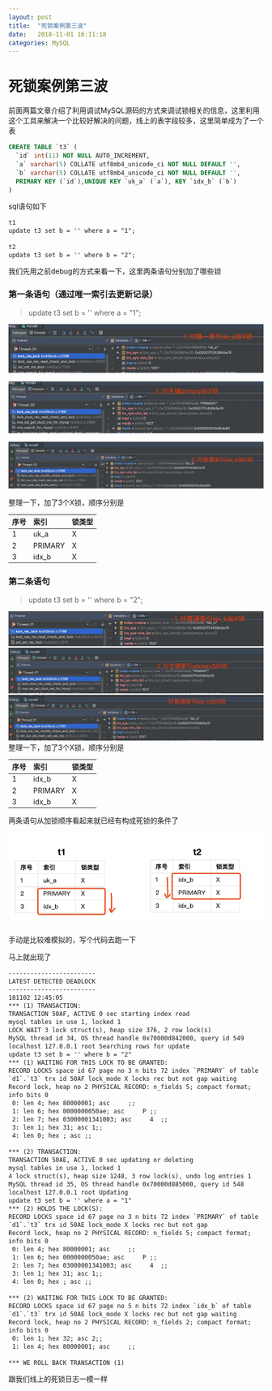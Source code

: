 ```yaml
---
layout: post
title:  "死锁案例第三波"
date:   2018-11-01 16:11:18
categories: MySQL
---
```


# 死锁案例第三波

前面两篇文章介绍了利用调试MySQL源码的方式来调试锁相关的信息，这里利用这个工具来解决一个比较好解决的问题，线上的表字段较多，这里简单成为了一个表

```sql
CREATE TABLE `t3` (
  `id` int(11) NOT NULL AUTO_INCREMENT,
  `a` varchar(5) COLLATE utf8mb4_unicode_ci NOT NULL DEFAULT '',
  `b` varchar(5) COLLATE utf8mb4_unicode_ci NOT NULL DEFAULT '',
  PRIMARY KEY (`id`),UNIQUE KEY `uk_a` (`a`), KEY `idx_b` (`b`) 
)
```

sql语句如下

```
t1
update t3 set b = '' where a = "1";

t2
update t3 set b = '' where b = "2";
```

我们先用之前debug的方式来看一下，这里两条语句分别加了哪些锁

### 第一条语句（通过唯一索引去更新记录）

> update t3 set b = '' where a = "1";

![](/media/15411264933560/15411276091511.jpg)

![](/media/15411264933560/15411276370193.jpg)

![](/media/15411264933560/15411276781006.jpg)

整理一下，加了3个X锁，顺序分别是

| 序号 | 索引 | 锁类型 |
| --- | :--- | --- |
| 1| uk_a |X  |
| 2| PRIMARY |X  |
|3 | idx_b |X  |

### 第二条语句

> update t3 set b = '' where b = "2";

![](/media/15411264933560/15411279273394.jpg)
![](/media/15411264933560/15411279606771.jpg)
![](/media/15411264933560/15411280062401.jpg)
整理一下，加了3个X锁，顺序分别是

| 序号 | 索引 | 锁类型 |
| --- | :--- | --- |
| 1| idx_b |X  |
| 2| PRIMARY |X  |
|3 | idx_b |X  |

两条语句从加锁顺序看起来就已经有构成死锁的条件了

![](/media/15411264933560/15411283107709.jpg)

手动是比较难模拟的，写个代码去跑一下

马上就出现了

```
------------------------
LATEST DETECTED DEADLOCK
------------------------
181102 12:45:05
*** (1) TRANSACTION:
TRANSACTION 50AF, ACTIVE 0 sec starting index read
mysql tables in use 1, locked 1
LOCK WAIT 3 lock struct(s), heap size 376, 2 row lock(s)
MySQL thread id 34, OS thread handle 0x70000d842000, query id 549 localhost 127.0.0.1 root Searching rows for update
update t3 set b = '' where b = "2"
*** (1) WAITING FOR THIS LOCK TO BE GRANTED:
RECORD LOCKS space id 67 page no 3 n bits 72 index `PRIMARY` of table `d1`.`t3` trx id 50AF lock_mode X locks rec but not gap waiting
Record lock, heap no 2 PHYSICAL RECORD: n_fields 5; compact format; info bits 0
 0: len 4; hex 80000001; asc     ;;
 1: len 6; hex 0000000050ae; asc     P ;;
 2: len 7; hex 03000001341003; asc     4  ;;
 3: len 1; hex 31; asc 1;;
 4: len 0; hex ; asc ;;

*** (2) TRANSACTION:
TRANSACTION 50AE, ACTIVE 0 sec updating or deleting
mysql tables in use 1, locked 1
4 lock struct(s), heap size 1248, 3 row lock(s), undo log entries 1
MySQL thread id 35, OS thread handle 0x70000d885000, query id 548 localhost 127.0.0.1 root Updating
update t3 set b = '' where a = "1"
*** (2) HOLDS THE LOCK(S):
RECORD LOCKS space id 67 page no 3 n bits 72 index `PRIMARY` of table `d1`.`t3` trx id 50AE lock_mode X locks rec but not gap
Record lock, heap no 2 PHYSICAL RECORD: n_fields 5; compact format; info bits 0
 0: len 4; hex 80000001; asc     ;;
 1: len 6; hex 0000000050ae; asc     P ;;
 2: len 7; hex 03000001341003; asc     4  ;;
 3: len 1; hex 31; asc 1;;
 4: len 0; hex ; asc ;;

*** (2) WAITING FOR THIS LOCK TO BE GRANTED:
RECORD LOCKS space id 67 page no 5 n bits 72 index `idx_b` of table `d1`.`t3` trx id 50AE lock_mode X locks rec but not gap waiting
Record lock, heap no 2 PHYSICAL RECORD: n_fields 2; compact format; info bits 0
 0: len 1; hex 32; asc 2;;
 1: len 4; hex 80000001; asc     ;;

*** WE ROLL BACK TRANSACTION (1)
```

跟我们线上的死锁日志一模一样